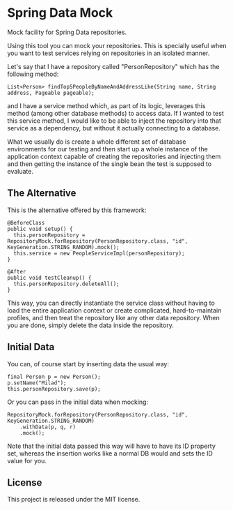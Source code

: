 # Spring Data Mock
Mock facility for Spring Data repositories.

Using this tool you can mock your repositories. This is specially useful when you want to test services relying on repositories in an isolated manner.

Let's say that I have a repository called "PersonRepository" which has the following method:

    List<Person> findTop5PeopleByNameAndAddressLike(String name, String address, Pageable pageable);

and I have a service method which, as part of its logic, leverages this method (among other database methods) to access data. If I wanted to test this service method, I would like to be able to inject the repository into that service as a dependency, but without it actually connecting to a database.

What we usually do is create a whole different set of database environments for our testing and then start up a whole instance of the application context capable of creating the repositories and injecting them and then getting the instance of the single bean the test is supposed to evaluate.

## The Alternative

This is the alternative offered by this framework:

    @BeforeClass
    public void setup() {
      this.personRepository = RepositoryMock.forRepository(PersonRepository.class, "id", KeyGeneration.STRING_RANDOM).mock();
      this.service = new PeopleServiceImpl(personRepository);
    }
    
    @After
    public void testCleanup() {
      this.personRepository.deleteAll();
    }

This way, you can directly instantiate the service class without having to load the entire application context or create complicated, hard-to-maintain profiles, and then treat the repository like any other data repository. When you are done, simply delete the data inside the repository.

## Initial Data

You can, of course start by inserting data the usual way:

    final Person p = new Person();
    p.setName("Milad");
    this.personRepository.save(p);

Or you can pass in the initial data when mocking:

    RepositoryMock.forRepository(PersonRepository.class, "id", KeyGeneration.STRING_RANDOM)
        .withData(p, q, r)
        .mock();

Note that the initial data passed this way will have to have its ID property set, whereas the insertion works like a normal DB would and sets the ID value for you.

## License

This project is released under the MIT license.
